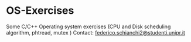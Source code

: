 # OS-Exercises
Some C/C++ Operating system exercises (CPU and Disk scheduling algorithm, phtread, mutex )
Contact: federico.schianchi2@studenti.unipr.it
